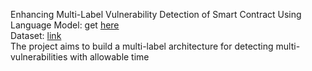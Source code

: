 Enhancing Multi-Label Vulnerability Detection of Smart Contract Using Language Model: get [here](https://ieeexplore.ieee.org/abstract/document/10316991)\
Dataset: [link](https://drive.google.com/drive/folders/1pJRIqlkBq_ZmNJv2gDbqHGAqoi6MtYVQ)\
The project aims to build a multi-label architecture for detecting multi-vulnerabilities with allowable time
